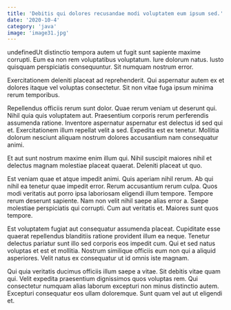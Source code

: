 ```yaml
---
title: 'Debitis qui dolores recusandae modi voluptatem eum ipsum sed.'
date: '2020-10-4'
category: 'java'
image: 'image31.jpg'
---
```


undefinedUt distinctio tempora autem ut fugit sunt sapiente maxime corrupti. Eum ea non rem voluptatibus voluptatum. Iure dolorum natus. Iusto quisquam perspiciatis consequuntur. Sit numquam nostrum error.
 Exercitationem deleniti placeat ad reprehenderit. Qui aspernatur autem ex et dolores itaque vel voluptas consectetur. Sit non vitae fuga ipsum minima rerum temporibus.
 Repellendus officiis rerum sunt dolor. Quae rerum veniam ut deserunt qui. Nihil quia quis voluptatem aut. Praesentium corporis rerum perferendis assumenda ratione. Inventore aspernatur aspernatur est delectus id sed qui et.
Exercitationem illum repellat velit a sed. Expedita est ex tenetur. Mollitia dolorum nesciunt aliquam nostrum dolores accusantium nam consequatur animi.
 Et aut sunt nostrum maxime enim illum qui. Nihil suscipit maiores nihil et delectus magnam molestiae placeat quaerat. Deleniti placeat ut quo.
 Est veniam quae et atque impedit animi. Quis aperiam nihil rerum. Ab qui nihil ea tenetur quae impedit error. Rerum accusantium rerum culpa. Quos modi veritatis aut porro ipsa laboriosam eligendi illum tempore.
Tempore rerum deserunt sapiente. Nam non velit nihil saepe alias error a. Saepe molestiae perspiciatis qui corrupti. Cum aut veritatis et. Maiores sunt quos tempore.
 Est voluptatem fugiat aut consequatur assumenda placeat. Cupiditate esse quaerat repellendus blanditiis ratione provident illum ea neque. Tenetur delectus pariatur sunt illo sed corporis eos impedit cum. Qui et sed natus voluptas et est et mollitia. Nostrum similique officiis eum non qui a aliquid asperiores. Velit natus ex consequatur ut id omnis iste magnam.
 Qui quia veritatis ducimus officiis illum saepe a vitae. Sit debitis vitae quam qui. Velit expedita praesentium dignissimos quos voluptas rem. Qui consectetur numquam alias laborum excepturi non minus distinctio autem. Excepturi consequatur eos ullam doloremque. Sunt quam vel aut ut eligendi et.

